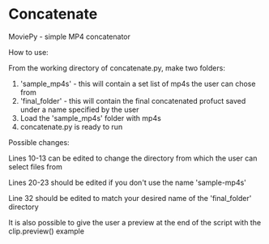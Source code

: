 # Concatenate
MoviePy - simple MP4 concatenator

How to use:


From the working directory of concatenate.py, make two folders:

1. 'sample_mp4s' - this will contain a set list of mp4s the user can chose from
2. 'final_folder' - this will contain the final concatenated profuct saved under a name specified by the user
3. Load the 'sample_mp4s' folder with mp4s
4. concatenate.py is ready to run

Possible changes:

Lines 10-13 can be edited to change the directory from which the user can select files from

Lines 20-23 should be edited if you don't use the name 'sample-mp4s'

Line 32 should be edited to match your desired name of the 'final_folder' directory

It is also possible to give the user a preview at the end of the script with the clip.preview() example
